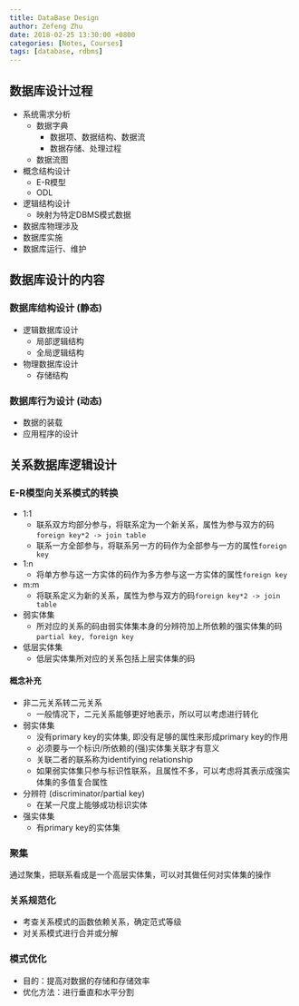 ```yaml
---
title: DataBase Design
author: Zefeng Zhu
date: 2018-02-25 13:30:00 +0800
categories: [Notes, Courses]
tags: [database, rdbms]
---
```


## 数据库设计过程

* 系统需求分析
  * 数据字典
    * 数据项、数据结构、数据流
    * 数据存储、处理过程
  * 数据流图
* 概念结构设计
  * E-R模型
  * ODL
* 逻辑结构设计
  * 映射为特定DBMS模式数据
* 数据库物理涉及
* 数据库实施
* 数据库运行、维护

## 数据库设计的内容

### 数据库结构设计 (静态)

* 逻辑数据库设计
  * 局部逻辑结构
  * 全局逻辑结构
* 物理数据库设计
  * 存储结构

### 数据库行为设计 (动态)

* 数据的装载
* 应用程序的设计

## 关系数据库逻辑设计

### E-R模型向关系模式的转换

* 1:1
  * 联系双方均部分参与，将联系定为一个新关系，属性为参与双方的码`foreign key*2 -> join table`
  * 联系一方全部参与，将联系另一方的码作为全部参与一方的属性`foreign key`
* 1:n
  * 将单方参与这一方实体的码作为多方参与这一方实体的属性`foreign key`
* m:m
  * 将联系定义为新的关系，属性为参与双方的码`foreign key*2 -> join table`
* 弱实体集
  * 所对应的关系的码由弱实体集本身的分辨符加上所依赖的强实体集的码`partial key, foreign key`
* 低层实体集
  * 低层实体集所对应的关系包括上层实体集的码

#### 概念补充

* 非二元关系转二元关系
  * 一般情况下，二元关系能够更好地表示，所以可以考虑进行转化
* 弱实体集
  * 没有primary key的实体集, 即没有足够的属性来形成primary key的作用
  * 必须要与一个标识/所依赖的(强)实体集关联才有意义
  * 关联二者的联系称为identifying relationship
  * 如果弱实体集只参与标识性联系，且属性不多，可以考虑将其表示成强实体集的多值复合属性
* 分辨符 (discriminator/partial key)
  * 在某一尺度上能够成功标识实体
* 强实体集
  * 有primary key的实体集

### 聚集

通过聚集，把联系看成是一个高层实体集，可以对其做任何对实体集的操作

### 关系规范化

* 考查关系模式的函数依赖关系，确定范式等级
* 对关系模式进行合并或分解

### 模式优化

* 目的：提高对数据的存储和存储效率
* 优化方法：进行垂直和水平分割